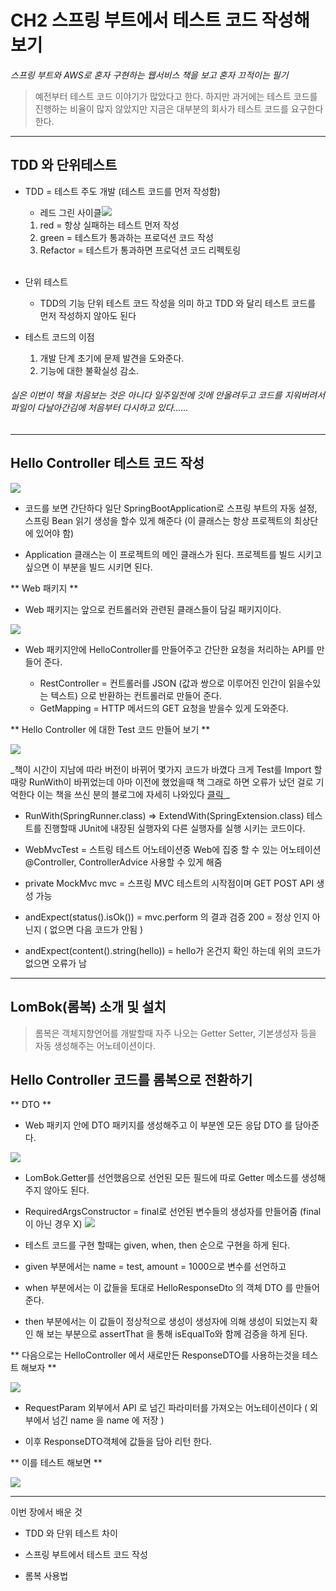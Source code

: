 

# CH2 스프링 부트에서 테스트 코드 작성해보기 
_스프링 부트와 AWS로 혼자 구현하는 웹서비스 책을 보고 혼자 끄적이는 필기_

> 예전부터 테스트 코드 이야기가 많았다고 한다. 하지만 과거에는 테스트 코드를 진행하는 비율이 많지 않았지만 지금은 대부분의 회사가 테스트 코드를 요구한다 한다.


---
## TDD 와 단위테스트
* TDD = 테스트 주도 개발 (테스트 코드를 먼저 작성함)
	
    * 레드 그린 사이클![](https://images.velog.io/images/donglee99/post/f589c56c-b2e5-444b-b019-bbf5f358fea7/%EC%8A%A4%ED%81%AC%EB%A6%B0%EC%83%B7%202021-01-10%20%EC%98%A4%ED%9B%84%209.25.23.png)

  
    1. red = 항상 실패하는 테스트 먼저 작성
    2. green = 테스트가 통과하는 프로덕션 코드 작성
    3. Refactor = 테스트가 통과하면 프로덕션 코드 리펙토링
    
    
    
    <br>
    
 
 * 단위 테스트
 	
    * TDD의 기능 단위 테스트 코드 작성을 의미 하고 TDD 와 달리 테스트 코드를 먼저 작성하지 않아도 된다
    

* 테스트 코드의 이점
	
    1. 개발 단계 초기에 문제 발견을 도와준다.
    2. 기능에 대한 불확실성 감소.
    


###### _실은 이번이 책을 처음보는 것은 아니다 일주일전에 깃에 안올려두고 코드를 지워버려서 파일이 다날아간김에 처음부터 다시하고 있다......_
---
## Hello Controller 테스트 코드 작성

![](https://images.velog.io/images/donglee99/post/b3a1b57f-1e14-47a2-aedc-9eb43d1902b1/%EC%8A%A4%ED%81%AC%EB%A6%B0%EC%83%B7%202021-01-10%20%EC%98%A4%ED%9B%84%209.36.48.png)


* 코드를 보면 간단하다 일단 SpringBootApplication로 스프링 부트의 자동 설정, 스프링 Bean 읽기 생성을 할수 있게 해준다 (이 클래스는 항상 프로젝트의 최상단에 있어야 함)

* Application 클래스는 이 프로젝트의 메인 클래스가 된다. 프로젝트를 빌드 시키고 싶으면 이 부분을 빌드 시키면 된다.


** Web 패키지 **

* Web 패키지는 앞으로 컨트롤러와 관련된 클래스들이 담길 패키지이다.


![](https://images.velog.io/images/donglee99/post/fcad1a71-ebfa-4c9a-837d-8a46ed4a9fd8/%EC%8A%A4%ED%81%AC%EB%A6%B0%EC%83%B7%202021-01-10%20%EC%98%A4%ED%9B%84%209.41.56.png)

* Web 패키지안에 HelloController를 만들어주고 간단한 요청을 처리하는 API를 만들어 준다.
	
    *	RestController = 컨트롤러를 JSON (값과 쌍으로 이루어진 인간이 읽을수있는 텍스트) 으로 반환하는 컨트롤러로 만들어 준다.
    * GetMapping = 	HTTP 메서드의 GET 요청을 받을수 있게 도와준다.
    

** Hello Controller 에 대한 Test 코드 만들어 보기 **

![](https://images.velog.io/images/donglee99/post/7b8a7739-5efe-43c9-b48d-43ae48c8cc43/%EC%8A%A4%ED%81%AC%EB%A6%B0%EC%83%B7%202021-01-10%20%EC%98%A4%ED%9B%84%209.46.07.png)

_책이 시간이 지남에 따라 버전이 바뀌어 몇가지 코드가 바꼈다 크게 Test를 Import 할때랑 RunWith이 바뀌었는데 아마 이전에 했었을때 책 그래로 하면 오류가 났던 걸로 기억한다 이는 책을 쓰신 분의 블로그에 자세히 나와있다 [ 클릭 ](https://jojoldu.tistory.com/539) _

* RunWith(SpringRunner.class) => ExtendWith(SpringExtension.class)
테스트를 진행할때 JUnit에 내장된 실행자외 다른 실행자를 실행 시키는 코드이다.

* WebMvcTest = 스트링 테스트 어노테이션중 Web에 집중 할 수 있는 어노테이션
@Controller, ControllerAdvice 사용할 수 있게 해줌

* private MockMvc mvc = 스프링 MVC 테스트의 시작점이며 GET POST API 생성 가능

* andExpect(status().isOk()) =  mvc.perform 의 결과 검증 200 = 정상 인지 아닌지 ( 없으면 다음 코드가 안됨 )
* andExpect(content().string(hello)) = hello가 온건지 확인 하는데 위의 코드가 없으면 오류가 남


---

## LomBok(롬복) 소개 및 설치

> 롬복은 객체지향언어를 개발할때 자주 나오는 Getter Setter, 기본생성자 등을 자동 생성해주는 어노테이션이다.


## Hello Controller 코드를 롬복으로 전환하기

** DTO ** 
* Web 패키지 안에 DTO  패키지를 생성해주고 이 부분엔 모든 응답 DTO 를 담아준다.


![](https://images.velog.io/images/donglee99/post/c83d8788-15cd-4521-aca9-87bc155cbdec/%EC%8A%A4%ED%81%AC%EB%A6%B0%EC%83%B7%202021-01-10%20%EC%98%A4%ED%9B%84%209.59.33.png)

* LomBok.Getter를 선언했음으로 선언된 모든 필드에 따로 Getter 메소드를 생성해주지 않아도 된다. 

* RequiredArgsConstructor = final로 선언된 변수들의 생성자를 만들어줌 (final 이 아닌 경우 X)
![](https://images.velog.io/images/donglee99/post/921e6c63-4b9b-4a64-87e1-cce02d36b3c3/%EC%8A%A4%ED%81%AC%EB%A6%B0%EC%83%B7%202021-01-10%20%EC%98%A4%ED%9B%84%2010.02.57.png)

*  테스트 코드를 구현 할때는 given, when, then 순으로 구현을 하게 된다.

* given 부분에서는 name = test, amount = 1000으로 변수를 선언하고

* when 부분에서는 이 값들을 토대로 HelloResponseDto 의 객체 DTO 를 만들어준다.

* then 부분에서는 이 값들이 정상적으로 생성이 생성자에 의해 생성이 되었는지 확인 해 보는 부분으로 assertThat 을 통해 isEqualTo와 함께 검증을 하게 된다.


** 다음으로는 HelloController 에서 새로만든 ResponseDTO를 사용하는것을 테스트 해보자 **

![](https://images.velog.io/images/donglee99/post/a0b70655-b07c-45d5-9bae-99e3fe938ab0/%EC%8A%A4%ED%81%AC%EB%A6%B0%EC%83%B7%202021-01-10%20%EC%98%A4%ED%9B%84%2010.08.24.png)

* RequestParam 외부에서 API 로 넘긴 파라미터를 가져오는 어노테이션이다
( 외부에서 넘긴 name 을 name 에 저장 )

* 이후 ResponseDTO객체에 값들을 담아 리턴 한다.

** 이를 테스트 해보면 **

![](https://images.velog.io/images/donglee99/post/53d1107a-5e5b-4831-9d30-abf77ebfe098/%EC%8A%A4%ED%81%AC%EB%A6%B0%EC%83%B7%202021-01-10%20%EC%98%A4%ED%9B%84%2010.02.21.png)

---

이번 장에서 배운 것 
* TDD 와 단위 테스트 차이

* 스프링 부트에서 테스트 코드 작성

* 롬복 사용법